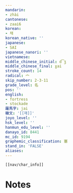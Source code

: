 ```yaml
---
mandarin:
- zhài
cantonese:
- zaai6
korean:
- 채
korean_native: ''
japanese:
- SAI
japanese_nanori: ''
vietnamese:
middle_chinese_initial: d͡ʒ
middle_chinese_final: ɣai
stroke_count: 14
radical: 宀
skip_number: 2-3-11
grade_level: 名
pos: ''
english:
- fortress
- stockade
羅馬字: jai
韓文: '[[재]]'
joyo_level: ''
hsk_level: ''
hanmun_edu_level: ''
danayo_id: 8441
mc_id: 9194
graphemic_classification: 塞
stand_in: 'FALSE'
aliases:
---
```

```meta-bind-embed
[[nav/char_info]]
```

# Notes
